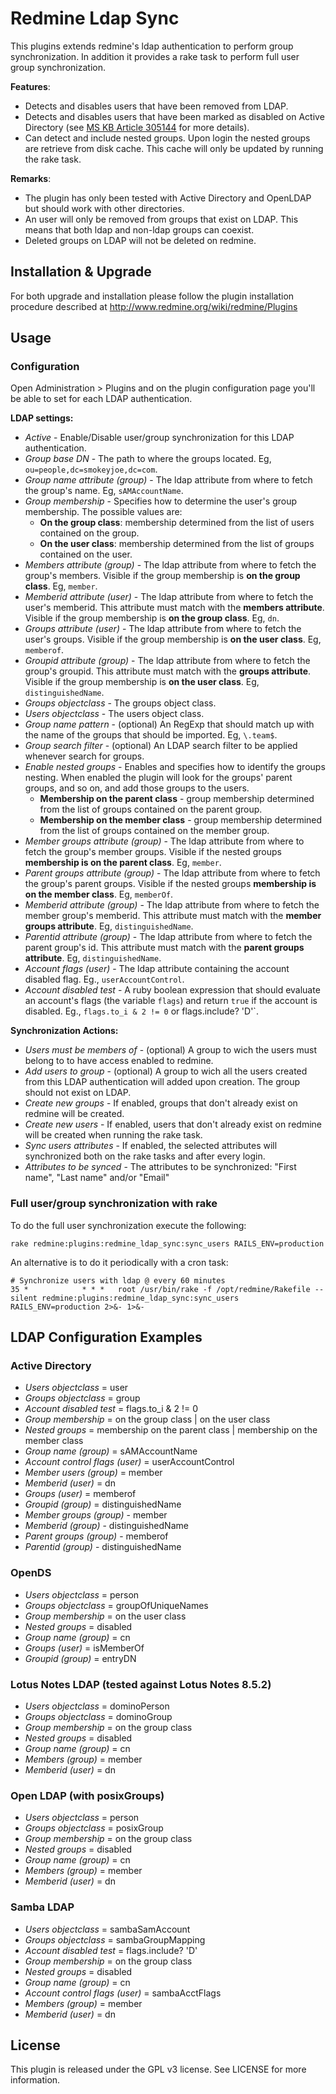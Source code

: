Redmine Ldap Sync
=================

This plugins extends redmine's ldap authentication to perform group
synchronization.
In addition it provides a rake task to perform full user group synchronization.

__Features__:

 * Detects and disables users that have been removed from LDAP.
 * Detects and disables users that have been marked as disabled on Active
 Directory (see [MS KB Article 305144][uacf] for more details).
 * Can detect and include nested groups. Upon login the nested groups are 
 retrieve from disk cache. This cache will only be updated by running the rake
 task.

__Remarks__:

* The plugin has only been tested with Active Directory and OpenLDAP but should
work with other directories.
* An user will only be removed from groups that exist on LDAP. This means that
 both ldap and non-ldap groups can coexist.
* Deleted groups on LDAP will not be deleted on redmine.

Installation & Upgrade
----------------------

For both upgrade and installation please follow the plugin installation 
procedure described at http://www.redmine.org/wiki/redmine/Plugins

Usage
-----

### Configuration

Open Administration > Plugins and on the plugin configuration page you'll be
able to set for each LDAP authentication.

**LDAP settings:**

+ _Active_ - Enable/Disable user/group synchronization for this LDAP
  authentication.
+ _Group base DN_ - The path to where the groups located. Eg,
  `ou=people,dc=smokeyjoe,dc=com`.
+ _Group name attribute (group)_ - The ldap attribute from where to fetch the
  group's name. Eg, `sAMAccountName`.
+ _Group membership_ - Specifies how to determine the user's group membership.
  The possible values are:
  - **On the group class**: membership determined from the list of users
    contained on the group.
  - **On the user class**: membership determined from the list of groups
    contained on the user.
+ _Members attribute (group)_ - The ldap attribute from where to fetch the
  group's members. Visible if the group membership is __on the group class__.
  Eg, `member`.
+ _Memberid attribute (user)_ - The ldap attribute from where to fetch the
  user's memberid. This attribute must match with the __members attribute__.
  Visible if the group membership is __on the group class__. Eg, `dn`.
+ _Groups attribute (user)_ - The ldap attribute from where to fetch the user's
  groups. Visible if the group membership is __on the user class__. Eg,
  `memberof`.
+ _Groupid attribute (group)_ - The ldap attribute from where to fetch the
  group's groupid. This attribute must match with the __groups attribute__.
  Visible if the group membership is __on the user class__. Eg,
  `distinguishedName`.
+ _Groups objectclass_ - The groups object class.
+ _Users objectclass_ - The users object class.
+ _Group name pattern_ - (optional) An RegExp that should match up with the name
  of the groups that should be imported. Eg, `\.team$`.
+ _Group search filter_ - (optional) An LDAP search filter to be applied
  whenever search for groups.
+ _Enable nested groups_ - Enables and specifies how to identify the groups 
nesting. When enabled the plugin will look for the groups' parent groups, and
so on, and add those groups to the users.
  - **Membership on the parent class** - group membership determined from the 
    list of groups contained on the parent group.
  - **Membership on the member class** - group membership determined from the 
    list of groups contained on the member group.
+ _Member groups attribute (group)_ - The ldap attribute from where to fetch the
group's member groups. Visible if the nested groups __membership is on the 
parent class__. Eg, `member`.
+ _Parent groups attribute (group)_ - The ldap attribute from where to fetch the
group's parent groups. Visible if the nested groups __membership is on the 
member class__. Eg, `memberOf`.
+ _Memberid attribute (group)_ - The ldap attribute from where to fetch the 
member group's memberid. This attribute must match with the __member groups 
attribute__. Eg, `distinguishedName`.
+ _Parentid attribute (group)_ - The ldap attribute from where to fetch the 
parent group's id. This attribute must match with the __parent groups 
attribute__. Eg, `distinguishedName`.
+ _Account flags (user)_ - The ldap attribute containing the account disabled
flag. Eg., `userAccountControl`.
+ _Account disabled test_ - A ruby boolean expression that should evaluate an
account's flags (the variable `flags`) and return `true` if the account is 
disabled. Eg., `flags.to_i & 2 != 0` or flags.include? 'D'`.

**Synchronization Actions:**

+ _Users must be members of_ - (optional) A group to wich the users must belong
  to to have access enabled to redmine.
+ _Add users to group_ - (optional) A group to wich all the users created from
  this LDAP authentication will added upon creation. The group should not exist
 on LDAP.
+ _Create new groups_ - If enabled, groups that don't already exist on redmine
  will be created.
+ _Create new users_ - If enabled, users that don't already exist on redmine
  will be created when running the rake task.
+ _Sync users attributes_ - If enabled, the selected attributes will
  synchronized both on the rake tasks and after every login.
+ _Attributes to be synced_ - The attributes to be synchronized: "First name",
  "Last name" and/or "Email"

### Full user/group synchronization with rake

To do the full user synchronization execute the following:

    rake redmine:plugins:redmine_ldap_sync:sync_users RAILS_ENV=production


An alternative is to do it periodically with a cron task:

    # Synchronize users with ldap @ every 60 minutes
    35 *            * * *   root /usr/bin/rake -f /opt/redmine/Rakefile --silent redmine:plugins:redmine_ldap_sync:sync_users RAILS_ENV=production 2>&- 1>&-

LDAP Configuration Examples
---------------------------
### Active Directory
+ _Users objectclass_ = user
+ _Groups objectclass_ = group
+ _Account disabled test_ = flags.to_i & 2 != 0
+ _Group membership_ = on the group class | on the user class
+ _Nested groups_ = membership on the parent class | membership on the member class
+ _Group name (group)_ = sAMAccountName
+ _Account control flags (user)_ = userAccountControl
+ _Member users (group)_ = member
+ _Memberid (user)_ = dn
+ _Groups (user)_ = memberof
+ _Groupid (group)_ = distinguishedName
+ _Member groups (group)_ - member
+ _Memberid (group)_ - distinguishedName
+ _Parent groups (group)_ - memberof
+ _Parentid (group)_ - distinguishedName

### OpenDS
+ _Users objectclass_ = person
+ _Groups objectclass_ = groupOfUniqueNames
+ _Group membership_ = on the user class
+ _Nested groups_ = disabled
+ _Group name (group)_ = cn
+ _Groups (user)_ = isMemberOf
+ _Groupid (group)_ = entryDN

### Lotus Notes LDAP (tested against Lotus Notes 8.5.2)
+ _Users objectclass_ = dominoPerson
+ _Groups objectclass_ = dominoGroup
+ _Group membership_ = on the group class
+ _Nested groups_ = disabled
+ _Group name (group)_ = cn
+ _Members (group)_ = member
+ _Memberid (user)_ = dn

### Open LDAP (with posixGroups)
+ _Users objectclass_ = person
+ _Groups objectclass_ = posixGroup
+ _Group membership_ = on the group class
+ _Nested groups_ = disabled
+ _Group name (group)_ = cn
+ _Members (group)_ = member
+ _Memberid (user)_ = dn

### Samba LDAP
+ _Users objectclass_ = sambaSamAccount
+ _Groups objectclass_ = sambaGroupMapping
+ _Account disabled test_ = flags.include? 'D'
+ _Group membership_ = on the group class 
+ _Nested groups_ = disabled
+ _Group name (group)_ = cn
+ _Account control flags (user)_ = sambaAcctFlags
+ _Members (group)_ = member
+ _Memberid (user)_ = dn

License
-------
This plugin is released under the GPL v3 license. See LICENSE for more
 information.

[uacf]: http://support.microsoft.com/kb/305144
